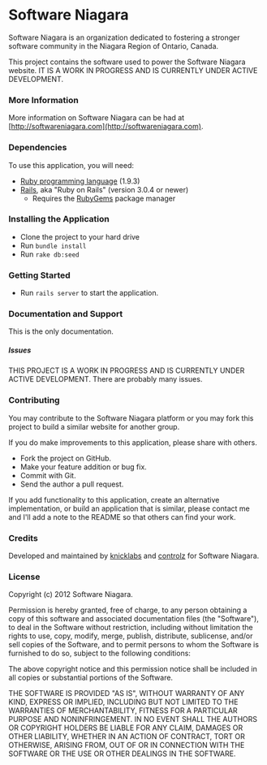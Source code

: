 # Software Niagara

Software Niagara is an organization dedicated to fostering a stronger software community in the Niagara Region of
Ontario, Canada.

This project contains the software used to power the Software Niagara website. IT IS A WORK IN PROGRESS AND IS
CURRENTLY UNDER ACTIVE DEVELOPMENT.

### More Information

More information on Software Niagara can be had at [http://softwareniagara.com](http://softwareniagara.com).

### Dependencies

To use this application, you will need:

* [Ruby programming language](http://www.ruby-lang.org/) (1.9.3)
* [Rails](http://rubygems.org/gems/rails), aka "Ruby on Rails" (version 3.0.4 or newer)
  * Requires the [RubyGems](http://rubygems.org/pages/download) package manager

### Installing the Application

* Clone the project to your hard drive
* Run `bundle install`
* Run `rake db:seed`

### Getting Started

* Run `rails server` to start the application.

### Documentation and Support

This is the only documentation.

##### Issues

THIS PROJECT IS A WORK IN PROGRESS AND IS CURRENTLY UNDER ACTIVE DEVELOPMENT. There are probably many issues.

### Contributing

You may contribute to the Software Niagara platform or you may fork this project
to build a similar website for another group.

If you do make improvements to this application, please share with others.

* Fork the project on GitHub.
* Make your feature addition or bug fix.
* Commit with Git.
* Send the author a pull request.

If you add functionality to this application, create an alternative implementation, or build an application that is similar,
please contact me and I'll add a note to the README so that others can find your work.

### Credits

Developed and maintained by [knicklabs](http://knicklabs.github.com) and
[controlz](https://github.com/controlz) for Software Niagara.

### License

Copyright (c) 2012 Software Niagara.

Permission is hereby granted, free of charge, to any person obtaining a copy of this software and associated
documentation files (the "Software"), to deal in the Software without restriction, including without limitation the
rights to use, copy, modify, merge, publish, distribute, sublicense, and/or sell copies of the Software, and to permit
persons to whom the Software is furnished to do so, subject to the following conditions:

The above copyright notice and this permission notice shall be included in all copies or substantial portions of the
Software.

THE SOFTWARE IS PROVIDED "AS IS", WITHOUT WARRANTY OF ANY KIND, EXPRESS OR IMPLIED, INCLUDING BUT NOT LIMITED TO THE
WARRANTIES OF MERCHANTABILITY, FITNESS FOR A PARTICULAR PURPOSE AND NONINFRINGEMENT. IN NO EVENT SHALL THE AUTHORS OR
COPYRIGHT HOLDERS BE LIABLE FOR ANY CLAIM, DAMAGES OR OTHER LIABILITY, WHETHER IN AN ACTION OF CONTRACT, TORT OR
OTHERWISE, ARISING FROM, OUT OF OR IN CONNECTION WITH THE SOFTWARE OR THE USE OR OTHER DEALINGS IN THE SOFTWARE.
